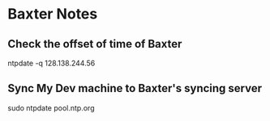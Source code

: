 Baxter Notes
===============

## Check the offset of time of Baxter

ntpdate -q 128.138.244.56

## Sync My Dev machine to Baxter's syncing server

sudo ntpdate pool.ntp.org


